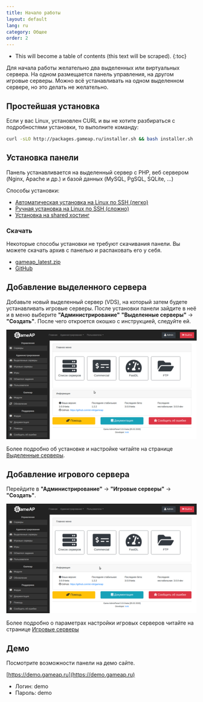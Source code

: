```yaml
---
title: Начало работы
layout: default
lang: ru
category: Общее
order: 2
---
```


* This will become a table of contents (this text will be scraped).
{:toc}

Для начала работы желательно два выделенных или виртуальных сервера. На одном размещается панель управления, на другом игровые серверы. Можно всё устанавливать на одном выделенном сервере, но это делать не желательно.

## Простейшая установка

Если у вас Linux, установлен CURL и вы не хотите разбираться с подробностями установки, то выполните команду:
```bash
curl -sLO http://packages.gameap.ru/installer.sh && bash installer.sh
```

## Установка панели

Панель устанавливается на выделенный сервер с PHP, веб сервером (Nginx, Apache и др.) и базой данных (MySQL, PgSQL, SQLite, ...)

Способы установки:

* [Автоматическая установка на Linux по SSH (легко)](/ru/auto_install.html)
* [Ручная установка на Linux по SSH (сложно)](/ru/manual_install.html)
* [Установка на shared хостинг](/ru/shared_install.html)

### Скачать

Некоторые способы установки не требуют скачивания панели. Вы можете скачать архив с панелью и распаковать его у себя.

* [gameap_latest.zip](http://www.gameap.ru/gameap_latest.zip)
* [GitHub](https://github.com/et-nik/gameap)

## Добавление выделенного сервера

Добавьте новый выделенный сервер (VDS), на который затем будете устанавливать игровые серверы. 
После установки панели зайдите в неё и в меню выберите **"Администрирование"** **"Выделенные серверы"** -> **"Создать"**. После
чего откроется окошко с инструкцией, следуйте ей.

![](/images/ru/get_started/add_dedicated_server.gif)

Более подробно об установке и настройке читайте на странице [Выделенные серверы](/ru/gameap_configure/dedicated_servers.html).

## Добавление игрового сервера

Перейдите в **"Администрирование"** -> **"Игровые серверы"** -> **"Создать"**.

![](/images/ru/get_started/add_game_server.gif)

Более подробно о параметрах настройки игровых серверов читайте на странице [Игровые серверы](/ru/gameap_configure/game_servers.html)

## Демо

Посмотрите возможности панели на демо сайте.

[https://demo.gameap.ru](https://demo.gameap.ru)

* Логин: demo
* Пароль: demo